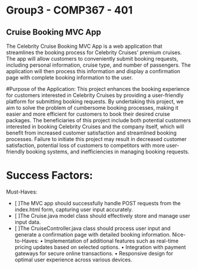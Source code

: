 # Group3 - COMP367 - 401
## Cruise Booking MVC App
The Celebrity Cruise Booking MVC App is a web application that streamlines the booking process for Celebrity Cruises' premium cruises. The app will allow customers to conveniently submit booking requests, including personal information, cruise type, and number of passengers. The application will then process this information and display a confirmation page with complete booking information to the user.
 
#Purpose of the Application:
This project enhances the booking experience for customers interested in Celebrity Cruises by providing a user-friendly platform for submitting booking requests. By undertaking this project, we aim to solve the problem of cumbersome booking processes, making it easier and more efficient for customers to book their desired cruise packages. The beneficiaries of this project include both potential customers interested in booking Celebrity Cruises and the company itself, which will benefit from increased customer satisfaction and streamlined booking processes. Failure to initiate this project may result in decreased customer satisfaction, potential loss of customers to competitors with more user-friendly booking systems, and inefficiencies in managing booking requests.

# Success Factors:
Must-Haves:
- [ ]The MVC app should successfully handle POST requests from the index.html form, capturing user input accurately.
- [ ]The Cruise.java model class should effectively store and manage user input data.
- [ ]The CruiseController.java class should process user input and generate a confirmation page with detailed booking information.
Nice-to-Haves:
•	Implementation of additional features such as real-time pricing updates based on selected options.
•	Integration with payment gateways for secure online transactions.
•	Responsive design for optimal user experience across various devices.
